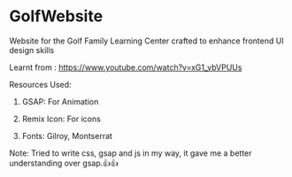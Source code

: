 # GolfWebsite
Website for the Golf Family Learning Center crafted to enhance frontend UI design skills


Learnt from : https://www.youtube.com/watch?v=xG1_vbVPUUs


Resources Used: 
  1. GSAP: For Animation



     
  2. Remix Icon: For icons

  
  3. Fonts: Gilroy, Montserrat


Note: Tried to write css, gsap and js in my way, it gave me a better understanding over gsap.👍👍
